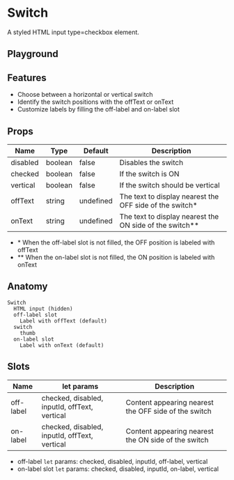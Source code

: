 <script>
    import Example from './SwitchExample.svelte';
</script>

# Switch

A styled HTML input type=checkbox element.

## Playground

<Example />

## Features

- Choose between a horizontal or vertical switch
- Identify the switch positions with the offText or onText
- Customize labels by filling the off-label and on-label slot

## Props

| Name     | Type    | Default   | Description                                               |
| -------- | ------- | --------- | --------------------------------------------------------- |
| disabled | boolean | false     | Disables the switch                                       |
| checked  | boolean | false     | If the switch is ON                                       |
| vertical | boolean | false     | If the switch should be vertical                          |
| offText  | string  | undefined | The text to display nearest the OFF side of the switch\*  |
| onText   | string  | undefined | The text to display nearest the ON side of the switch\*\* |

- \* When the off-label slot is not filled, the OFF position is labeled with offText
- \*\* When the on-label slot is not filled, the ON position is labeled with onText

## Anatomy

```
Switch
  HTML input (hidden)
  off-label slot
    Label with offText (default)
  switch
    thumb
  on-label slot
    Label with onText (default)
```

## Slots

| Name      | let params                                    | Description                                          |
| --------- | --------------------------------------------- | ---------------------------------------------------- |
| off-label | checked, disabled, inputId, offText, vertical | Content appearing nearest the OFF side of the switch |
| on-label  | checked, disabled, inputId, offText, vertical | Content appearing nearest the ON side of the switch  |

- off-label `let` params: checked, disabled, inputId, off-label, vertical
- on-label slot `let` params: checked, disabled, inputId, on-label, vertical
